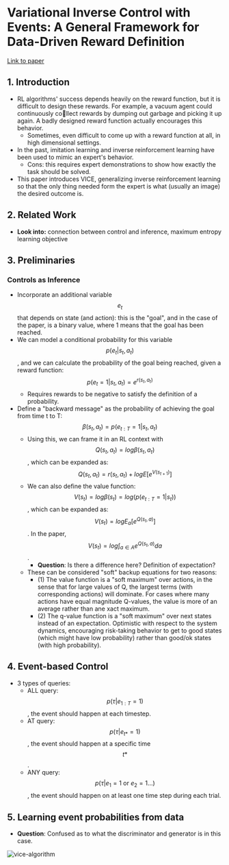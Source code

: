 # Variational Inverse Control with Events: A General Framework for Data-Driven Reward Definition

[Link to paper](https://arxiv.org/pdf/1805.11686.pdf)



## 1. Introduction

- RL algorithms' success depends heavily on the reward function, but it is difficult to design these rewards. For example, a vacuum agent could continuously collect rewards by dumping out garbage and picking it up again. A badly designed reward function actually encourages this behavior.
  - Sometimes, even difficult to come up with a reward function at all, in high dimensional settings.
- In the past, imitation learning and inverse reinforcement learning have been used to mimic an expert's behavior.
  - Cons: this requires expert demonstrations to show how exactly the task should be solved.
- This paper introduces VICE, generalizing inverse reinforcement learning so that the only thing needed form the expert is what (usually an image) the desired outcome is. 



## 2. Related Work

- **Look into:** connection between control and inference, maximum entropy learning objective



## 3. Preliminaries

### Controls as Inference

- Incorporate an additional variable $$e_t$$ that depends on state (and action): this is the "goal", and in the case of the paper, is a binary value, where 1 means that the goal has been reached.
- We can model a conditional probability for this variable $$p(e_t | s_t, a_t)$$, and we can calculate the probability of the goal being reached, given a reward function: $$p(e_t = 1 | s_t, a_t)=e^{r(s_t, a_t)}$$
  - Requires rewards to be negative to satisfy the definition of a probability.
- Define a "backward message" as the probability of achieving the goal from time t to T: $$\beta(s_t, a_t) = p(e_{t:T} = 1 | s_t, a_t)$$
  - Using this, we can frame it in an RL context with $$Q(s_t, a_t) = log \beta(s_t, a_t)$$, which can be expanded as: $$Q(s_t, a_t) = r(s_t, a_t) + log E[e^{V(s_{t+1})}]$$
  - We can also define the value function: $$V(s_t) = log \beta(s_t) = log (p(e_{t:T} = 1 | s_t))$$, which can be expanded as: $$V(s_t) = log E_a[e^{Q(s_t, a)}]$$. In the paper, $$V(s_t) = log \int_{a \in A} e^{Q(s_t, a)} da $$.
    - **Question**: Is there a difference here? Definition of expectation?
  - These can be considered "soft" backup equations for two reasons:
    - (1) The value function is a "soft maximum" over actions, in the sense that for large values of Q, the largest terms (with corresponding actions) will dominate. For cases where many actions have equal magnitude Q-values, the value is more of an average rather than ane xact maximum.
    - (2) The q-value function is a "soft maximum" over next states instead of an expectation. Optimistic with respect to the system dynamics, encouraging risk-taking behavior to get to good states (which might have low probability) rather than good/ok states (with high probability).



## 4. Event-based Control

- 3 types of queries:
  - ALL query: $$p(\tau | e_{1:T} = 1)$$, the event should happen at each timestep.
  - AT query: $$p(\tau | e_{t*} = 1)$$, the event should happen at a specific time $$t*$$.
  - ANY query: $$p(\tau | e_1 = 1 \text{ or } e_2=1 ...)$$, the event should happen on at least one time step during each trial.



## 5. Learning event probabilities from data

- **Question**: Confused as to what the discriminator and generator is in this case.

![vice-algorithm](/Users/justinvyu/Developer/paper-notes/reinforcement-learning/images/vice/vice-algorithm.png)